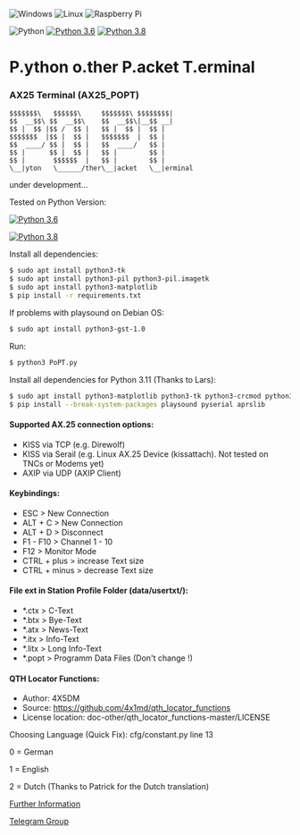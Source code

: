 ![Windows](https://img.shields.io/badge/Windows-0078D6?style=for-the-badge&logo=windows&logoColor=white)
![Linux](https://img.shields.io/badge/Linux-FCC624?style=for-the-badge&logo=linux&logoColor=black)
![Raspberry Pi](https://img.shields.io/badge/-RaspberryPi-C51A4A?style=for-the-badge&logo=Raspberry-Pi)

![Python](https://img.shields.io/badge/python-3670A0?style=for-the-badge&logo=python&logoColor=ffdd54)
[![Python 3.6](https://img.shields.io/badge/python-3.6-blue.svg)](https://www.python.org/downloads/release/python-360/)
[![Python 3.8](https://img.shields.io/badge/python-3.8-blue.svg)](https://www.python.org/downloads/release/python-380/)
# P.ython o.ther P.acket T.erminal
### AX25 Terminal (AX25_POPT)

    $$$$$$$\   $$$$$$\     $$$$$$$\ $$$$$$$$|
    $$  __$$\ $$  __$$\    $$  __$$\|__$$ __|
    $$ |  $$ |$$ /  $$ |   $$ |  $$ |  $$ |
    $$$$$$$  |$$ |  $$ |   $$$$$$$  |  $$ |
    $$  ____/ $$ |  $$ |   $$  ____/   $$ |
    $$ |      $$ |  $$ |   $$ |        $$ |
    $$ |       $$$$$$  |   $$ |        $$ |
    \__|yton   \______/ther\__|acket   \__|erminal

under development...

Tested on Python Version:

[![Python 3.6](https://img.shields.io/badge/python-3.6-blue.svg)](https://www.python.org/downloads/release/python-360/)

[![Python 3.8](https://img.shields.io/badge/python-3.8-blue.svg)](https://www.python.org/downloads/release/python-380/)


Install all dependencies:
``` sh
$ sudo apt install python3-tk
$ sudo apt install python3-pil python3-pil.imagetk
$ sudo apt install python3-matplotlib
$ pip install -r requirements.txt
```

If problems with playsound on Debian OS:
``` sh
$ sudo apt install python3-gst-1.0
```

Run:
``` sh
$ python3 PoPT.py
```

Install all dependencies for Python 3.11 (Thanks to Lars):
``` sh
$ sudo apt install python3-matplotlib python3-tk python3-crcmod python3-gtts python3-pip python3-networkx python3-minimal
$ pip install --break-system-packages playsound pyserial aprslib
```

#### Supported AX.25 connection options:
- KISS via TCP (e.g. Direwolf)
- KISS via Serail (e.g. Linux AX.25 Device (kissattach). Not tested on TNCs or Modems yet)
- AXIP via UDP (AXIP Client)

#### Keybindings:
- ESC > New Connection
- ALT + C > New Connection
- ALT + D > Disconnect
- F1 - F10 > Channel 1 - 10
- F12 > Monitor Mode
- CTRL + plus > increase Text size
- CTRL + minus > decrease Text size


#### File ext in Station Profile Folder (data/usertxt/<USER CALL>):
- *.ctx > C-Text
- *.btx > Bye-Text
- *.atx > News-Text
- *.itx > Info-Text
- *.litx > Long Info-Text
- *.popt > Programm Data Files (Don't change !) 


#### QTH Locator Functions:
- Author: 4X5DM
- Source: https://github.com/4x1md/qth_locator_functions
- License location: doc-other/qth_locator_functions-master/LICENSE

Choosing Language (Quick Fix): cfg/constant.py line 13


0 = German

1 = English

2 = Dutch (Thanks to Patrick for the Dutch translation)




[Further Information](http://forum.packetradio-salzwedel.de/index.php?board/10-popt/)

[Telegram Group](https://t.me/poptsupport)
